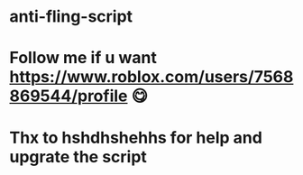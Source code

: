 # anti-fling-script
# Follow me if u want https://www.roblox.com/users/7568869544/profile 😋
# Thx to hshdhshehhs for help and upgrate the script
